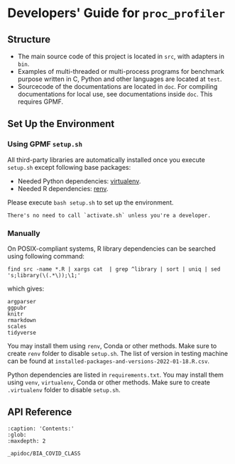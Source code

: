 # Developers' Guide for `proc_profiler`

## Structure

- The main source code of this project is located in `src`, with adapters in `bin`.
- Examples of multi-threaded or multi-process programs for benchmark purpose written in C, Python and other languages are located at `test`.
- Sourcecode of the documentations are located in `doc`. For compiling documentations for local use, see documentations inside `doc`. This requires GPMF.

## Set Up the Environment


### Using GPMF `setup.sh`

All third-party libraries are automatically installed once you execute `setup.sh` except following base packages:

- Needed Python dependencies: [virtualenv](https://pypi.org/project/virtualenv/).
- Needed R dependencies: [renv](https://rstudio.github.io/renv/).

Please execute `bash setup.sh` to set up the environment.

```{note}
There's no need to call `activate.sh` unless you're a developer.
```

### Manually

On POSIX-compliant systems, R library dependencies can be searched using following command:

```shell
find src -name *.R | xargs cat  | grep ^library | sort | uniq | sed 's;library(\(.*\));\1;'
```

which gives:

```text
argparser
ggpubr
knitr
rmarkdown
scales
tidyverse
```

You may install them using `renv`, Conda or other methods. Make sure to create `renv` folder to disable `setup.sh`. The list of version in testing machine can be found at `installed-packages-and-versions-2022-01-18.R.csv`.

Python dependencies are listed in `requirements.txt`. You may install them using `venv`, `virtualenv`, Conda or other methods. Make sure to create `.virtualenv` folder to disable `setup.sh`. 

## API Reference

```{toctree}
:caption: 'Contents:'
:glob:
:maxdepth: 2

_apidoc/BIA_COVID_CLASS
```
